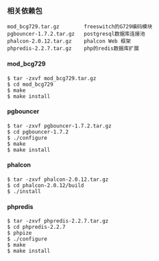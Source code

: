 ### 相关依赖包
```
mod_bcg729.tar.gz        freeswitch的G729编码模块
pgbouncer-1.7.2.tar.gz   postgresql数据库连接池
phalcon-2.0.12.tar.gz    phalcon Web 框架
phpredis-2.2.7.tar.gz    php的redis数据库扩展
```
#### mod_bcg729
```
$ tar -zxvf mod_bcg729.tar.gz
$ cd mod_bcg729
$ make
$ make install
```

#### pgbouncer
```
$ tar -zxvf pgbouncer-1.7.2.tar.gz
$ cd pgbouncer-1.7.2
$ ./configure
$ make
$ make install
```

#### phalcon
```
$ tar -zxvf phalcon-2.0.12.tar.gz
$ cd phalcon-2.0.12/build
$ ./install
```

#### phpredis
```
$ tar -zxvf phpredis-2.2.7.tar.gz
$ cd phpredis-2.2.7
$ phpize
$ ./configure
$ make
$ make install
```